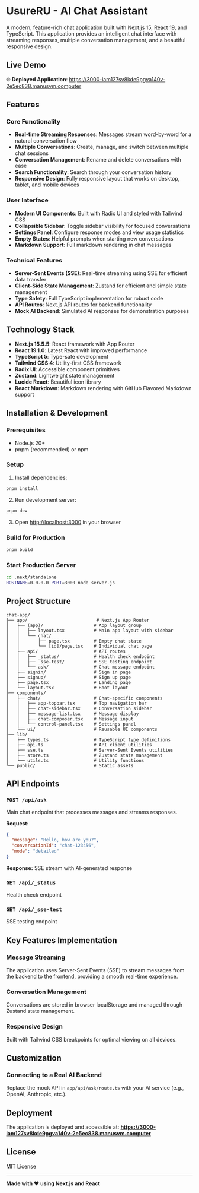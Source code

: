 # UsureRU - AI Chat Assistant

A modern, feature-rich chat application built with Next.js 15, React 19, and TypeScript. This application provides an intelligent chat interface with streaming responses, multiple conversation management, and a beautiful responsive design.

## Live Demo

🌐 **Deployed Application**: https://3000-iam127sv8kde9pgva140v-2e5ec838.manusvm.computer

## Features

### Core Functionality
- **Real-time Streaming Responses**: Messages stream word-by-word for a natural conversation flow
- **Multiple Conversations**: Create, manage, and switch between multiple chat sessions
- **Conversation Management**: Rename and delete conversations with ease
- **Search Functionality**: Search through your conversation history
- **Responsive Design**: Fully responsive layout that works on desktop, tablet, and mobile devices

### User Interface
- **Modern UI Components**: Built with Radix UI and styled with Tailwind CSS
- **Collapsible Sidebar**: Toggle sidebar visibility for focused conversations
- **Settings Panel**: Configure response modes and view usage statistics
- **Empty States**: Helpful prompts when starting new conversations
- **Markdown Support**: Full markdown rendering in chat messages

### Technical Features
- **Server-Sent Events (SSE)**: Real-time streaming using SSE for efficient data transfer
- **Client-Side State Management**: Zustand for efficient and simple state management
- **Type Safety**: Full TypeScript implementation for robust code
- **API Routes**: Next.js API routes for backend functionality
- **Mock AI Backend**: Simulated AI responses for demonstration purposes

## Technology Stack

- **Next.js 15.5.5**: React framework with App Router
- **React 19.1.0**: Latest React with improved performance
- **TypeScript 5**: Type-safe development
- **Tailwind CSS 4**: Utility-first CSS framework
- **Radix UI**: Accessible component primitives
- **Zustand**: Lightweight state management
- **Lucide React**: Beautiful icon library
- **React Markdown**: Markdown rendering with GitHub Flavored Markdown support

## Installation & Development

### Prerequisites
- Node.js 20+ 
- pnpm (recommended) or npm

### Setup

1. Install dependencies:
```bash
pnpm install
```

2. Run development server:
```bash
pnpm dev
```

3. Open [http://localhost:3000](http://localhost:3000) in your browser

### Build for Production

```bash
pnpm build
```

### Start Production Server

```bash
cd .next/standalone
HOSTNAME=0.0.0.0 PORT=3000 node server.js
```

## Project Structure

```
chat-app/
├── app/                          # Next.js App Router
│   ├── (app)/                   # App layout group
│   │   ├── layout.tsx           # Main app layout with sidebar
│   │   └── chat/
│   │       ├── page.tsx         # Empty chat state
│   │       └── [id]/page.tsx    # Individual chat page
│   ├── api/                     # API routes
│   │   ├── _status/             # Health check endpoint
│   │   ├── _sse-test/           # SSE testing endpoint
│   │   └── ask/                 # Chat message endpoint
│   ├── signin/                  # Sign in page
│   ├── signup/                  # Sign up page
│   ├── page.tsx                 # Landing page
│   └── layout.tsx               # Root layout
├── components/
│   ├── chat/                    # Chat-specific components
│   │   ├── app-topbar.tsx       # Top navigation bar
│   │   ├── chat-sidebar.tsx     # Conversation sidebar
│   │   ├── message-list.tsx     # Message display
│   │   ├── chat-composer.tsx    # Message input
│   │   └── control-panel.tsx    # Settings panel
│   └── ui/                      # Reusable UI components
├── lib/
│   ├── types.ts                 # TypeScript type definitions
│   ├── api.ts                   # API client utilities
│   ├── sse.ts                   # Server-Sent Events utilities
│   ├── store.ts                 # Zustand state management
│   └── utils.ts                 # Utility functions
└── public/                      # Static assets
```

## API Endpoints

### `POST /api/ask`
Main chat endpoint that processes messages and streams responses.

**Request:**
```json
{
  "message": "Hello, how are you?",
  "conversationId": "chat-123456",
  "mode": "detailed"
}
```

**Response:** SSE stream with AI-generated response

### `GET /api/_status`
Health check endpoint

### `GET /api/_sse-test`
SSE testing endpoint

## Key Features Implementation

### Message Streaming
The application uses Server-Sent Events (SSE) to stream messages from the backend to the frontend, providing a smooth real-time experience.

### Conversation Management
Conversations are stored in browser localStorage and managed through Zustand state management.

### Responsive Design
Built with Tailwind CSS breakpoints for optimal viewing on all devices.

## Customization

### Connecting to a Real AI Backend

Replace the mock API in `app/api/ask/route.ts` with your AI service (e.g., OpenAI, Anthropic, etc.).

## Deployment

The application is deployed and accessible at:
**https://3000-iam127sv8kde9pgva140v-2e5ec838.manusvm.computer**

## License

MIT License

---

**Made with ❤️ using Next.js and React**

